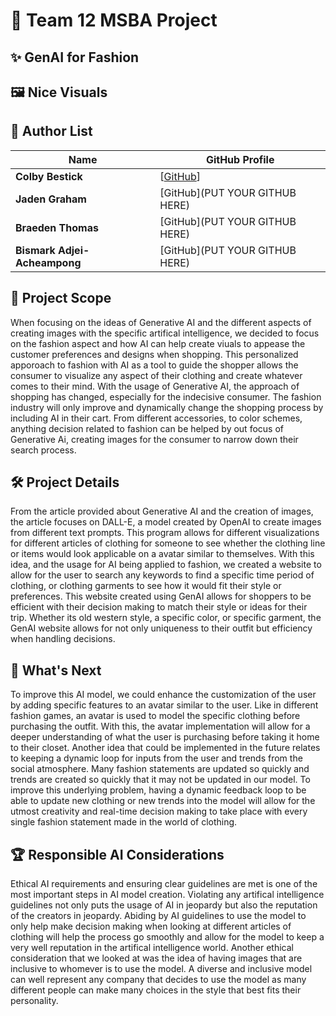 # 🎨 Team 12 MSBA Project  
## ✨ GenAI for Fashion  

## 🖼️ Nice Visuals  

## 👥 Author List  
| Name                        | GitHub Profile |
|----------------------------|--------------|
| **Colby Bestick**           | [[GitHub](https://github.com/Cbeast15)] |
| **Jaden Graham**            | [GitHub](PUT YOUR GITHUB HERE) |
| **Braeden Thomas**          | [GitHub](PUT YOUR GITHUB HERE) |
| **Bismark Adjei-Acheampong**| [GitHub](PUT YOUR GITHUB HERE) |

## 🎯 Project Scope  
When focusing on the ideas of Generative AI and the different aspects of creating images with the specific artifical intelligence, we decided to focus on the fashion aspect and how AI can help create viuals to appease the customer preferences and designs when shopping.  This personalized apporoach to fashion with AI as a tool to guide the shopper allows the consumer to visualize any aspect of their clothing and create whatever comes to their mind.  With the usage of Generative AI, the approach of shopping has changed, especially for the indecisive consumer.  The fashion industry will only improve and dynamically change the shopping process by including AI in their cart.  From different accessories, to color schemes, anything decision related to fashion can be helped by out focus of Generative Ai, creating images for the consumer to narrow down their search process.  

## 🛠️ Project Details  
From the article provided about Generative AI and the creation of images, the article focuses on DALL-E, a model created by OpenAI to create images from different text prompts.  This program allows for different visualizations for different articles of clothing for someone to see whether the clothing line or items would look applicable on a avatar similar to themselves.  With this idea, and the usage for AI being applied to fashion, we created a website to allow for the user to search any keywords to find a specific time period of clothing, or clothing garments to see how it would fit their style or preferences.  This website created using GenAI allows for shoppers to be efficient with their decision making to match their style or ideas for their trip.  Whether its old western style, a specific color, or specific garment, the GenAI website allows for not only uniqueness to their outfit but efficiency when handling decisions.

## 🚀 What's Next  
To improve this AI model, we could enhance the customization of the user by adding specific features to an avatar similar to the user.  Like in different fashion games, an avatar is used to model the specific clothing before purchasing the outfit.  With this, the avatar implementation will allow for a deeper understanding of what the user is purchasing before taking it home to their closet.  Another idea that could be implemented in the future relates to keeping a dynamic loop for inputs from the user and trends from the social atmosphere.  Many fashion statements are updated so quickly and trends are created so quickly that it may not be updated in our model.  To improve this underlying problem, having a dynamic feedback loop to be able to update new clothing or new trends into the model will allow for the utmost creativity and real-time decision making to take place with every single fashion statement made in the world of clothing.

## 🏆 Responsible AI Considerations  
Ethical AI requirements and ensuring clear guidelines are met is one of the most important steps in AI model creation.  Violating any artifical intelligence guidelines not only puts the usage of AI in jeopardy but also the reputation of the creators in jeopardy.  Abiding by AI guidelines to use the model to only help make decision making when looking at different articles of clothing will help the process go smoothly and allow for the model to keep a very well reputation in the artifical intelligence world.  Another ethical consideration that we looked at was the idea of having images that are inclusive to whomever is to use the model.  A diverse and inclusive model can well represent any company that decides to use the model as many different people can make many choices in the style that best fits their personality.

